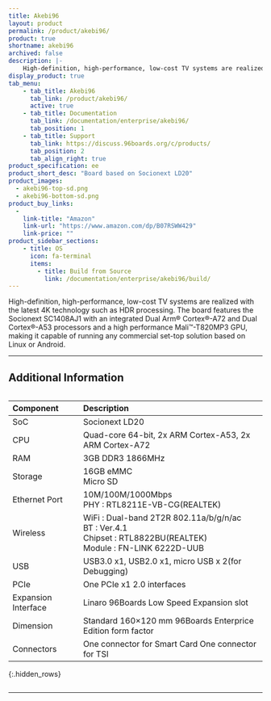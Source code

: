 ```yaml
---
title: Akebi96
layout: product
permalink: /product/akebi96/
product: true
shortname: akebi96
archived: false
description: |-
    High-definition, high-performance, low-cost TV systems are realized with the latest 4K technology such as HDR processing. The board features the Socionext SC1408AJ1 with an integrated Dual Arm® Cortex®-A72 and Dual Cortex®-A53 processors and a high performance Mali™-T820MP3 GPU, making it capable of running any commercial set-top solution based on Linux or Android.
display_product: true
tab_menu:
    - tab_title: Akebi96
      tab_link: /product/akebi96/
      active: true
    - tab_title: Documentation
      tab_link: /documentation/enterprise/akebi96/
      tab_position: 1
    - tab_title: Support
      tab_link: https://discuss.96boards.org/c/products/
      tab_position: 2
      tab_align_right: true
product_specification: ee
product_short_desc: "Board based on Socionext LD20"
product_images:
  - akebi96-top-sd.png
  - akebi96-bottom-sd.png
product_buy_links:
  -
    link-title: "Amazon"
    link-url: "https://www.amazon.com/dp/B07RSWW429"
    link-price: ""
product_sidebar_sections:
    - title: OS
      icon: fa-terminal
      items:
        - title: Build from Source
          link: /documentation/enterprise/akebi96/build/
---
```

High-definition, high-performance, low-cost TV systems are realized with the latest 4K technology such as HDR processing. The board features the Socionext SC1408AJ1 with an integrated Dual Arm® Cortex®-A72 and Dual Cortex®-A53 processors and a high performance Mali™-T820MP3 GPU, making it capable of running any commercial set-top solution based on Linux or Android.

******

## Additional Information
<div style="overflow-x:scroll;" markdown="1">


|   Component          |   Description                                                                                    |
|:---------------------|:-------------------------------------------------------------------------------------------------|
|  SoC                 | Socionext LD20                                                                                   |
|  CPU                 | Quad-core 64-bit, 2x ARM Cortex-A53, 2x ARM Cortex-A72                                           |
|  RAM                 | 3GB DDR3 1866MHz                                                                                 |
|  Storage             | 16GB eMMC <br> Micro SD                                                                          |
|  Ethernet Port       | 10M/100M/1000Mbps <br> PHY : RTL8211E-VB-CG(REALTEK)                                             |
|  Wireless            | WiFi : Dual-band 2T2R 802.11a/b/g/n/ac <br> BT : Ver.4.1 <br> Chipset : RTL8822BU(REALTEK) <br> Module : FN-LINK 6222D-UUB |
|  USB                 | USB3.0 x1, USB2.0 x1, micro USB x 2(for Debugging)                                               |
|  PCIe                | One PCIe x1 2.0 interfaces                                                                       |
|  Expansion Interface | Linaro 96Boards Low Speed Expansion slot                                                         |
|  Dimension           | Standard 160×120 mm 96Boards Enterprice Edition form factor                                      |
|  Connectors          | One connector for Smart Card One connector for TSI                                               |
{:.hidden_rows}

</div>

***
